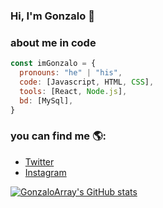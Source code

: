 ### Hi, I'm Gonzalo 👋

### about me in code
```js
const imGonzalo = {
  pronouns: "he" | "his",
  code: [Javascript, HTML, CSS],
  tools: [React, Node.js],
  bd: [MySql],
}
```

### you can find me 🌎:
- [Twitter](https://twitter.com/Gonzaleft11)
- [Instagram](https://www.instagram.com/gonzaleft/)

[![GonzaloArray's GitHub stats](https://github-readme-stats.vercel.app/api?username=GonzaloArray)](https://github.com/anuraghazra/github-readme-stats)

<!--
**GonzaloArray/GonzaloArray** is a ✨ _special_ ✨ repository because its `README.md` (this file) appears on your GitHub profile.

Here are some ideas to get you started:

- 🔭 I’m currently working on ...
- 🌱 I’m currently learning ...
- 👯 I’m looking to collaborate on ...
- 🤔 I’m looking for help with ...
- 💬 Ask me about ...
- 📫 How to reach me: ...
- 😄 Pronouns: ...
- ⚡ Fun fact: ...
-->

